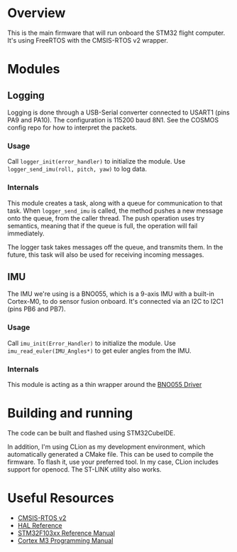 # Overview

This is the main firmware that will run onboard the STM32 flight computer. It's using FreeRTOS with the CMSIS-RTOS v2 wrapper. 

# Modules
## Logging

Logging is done through a USB-Serial converter connected to USART1 (pins PA9 and PA10). The configuration is 115200 baud 8N1. See the COSMOS config repo for how to interpret the packets.

### Usage
Call `logger_init(error_handler)` to initialize the module. Use `logger_send_imu(roll, pitch, yaw)` to log data. 

### Internals
This module creates a task, along with a queue for communication to that task. When `logger_send_imu` is called, the method pushes a new message onto the queue, from the caller thread. The push operation uses try semantics, meaning that if the queue is full, the operation will fail immediately.

The logger task takes messages off the queue, and transmits them. In the future, this task will also be used for receiving incoming messages. 

## IMU

The IMU we're using is a BNO055, which is a 9-axis IMU with a built-in Cortex-M0, to do sensor fusion onboard. It's connected via an I2C to I2C1 (pins PB6 and PB7).

### Usage
Call `imu_init(Error_Handler)` to initialize the module. Use `imu_read_euler(IMU_Angles*)` to get euler angles from the IMU.

### Internals
This module is acting as a thin wrapper around the [BNO055 Driver][BNO055] 

[BNO055]:
https://github.com/BoschSensortec/BNO055_driver

# Building and running

The code can be built and flashed using STM32CubeIDE. 

In addition, I'm using CLion as my development environment, which automatically generated a CMake file. This can be used to compile the firmware. To flash it, use your preferred tool. In my case, CLion includes support for openocd. The ST-LINK utility also works. 

# Useful Resources
- [CMSIS-RTOS v2][RTOS]
- [HAL Reference][HAL]
- [STM32F103xx Reference Manual][REF]
- [Cortex M3 Programming Manual][CTX]


[CTX]: https://www.st.com/content/ccc/resource/technical/document/programming_manual/5b/ca/8d/83/56/7f/40/08/CD00228163.pdf/files/CD00228163.pdf/jcr:content/translations/en.CD00228163.pdf

[HAL]: https://www.st.com/content/ccc/resource/technical/document/user_manual/72/52/cc/53/05/e3/4c/98/DM00154093.pdf/files/DM00154093.pdf/jcr:content/translations/en.DM00154093.pdf

[REF]: https://www.st.com/content/ccc/resource/technical/document/reference_manual/59/b9/ba/7f/11/af/43/d5/CD00171190.pdf/files/CD00171190.pdf/jcr:content/translations/en.CD00171190.pdf

[RTOS]: http://www.keil.com/pack/doc/CMSIS_Dev/RTOS2/html/index.html



